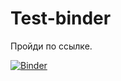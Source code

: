 # Test-binder

Пройди по ссылке.

[![Binder](http://mybinder.org/badge.svg)](http://www.mybinder.org:/repo/rmdr/test-binder)
